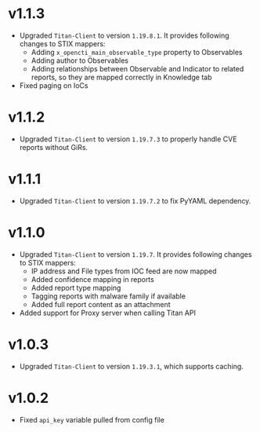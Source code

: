 # v1.1.3

- Upgraded `Titan-Client` to version `1.19.8.1`. It provides following changes to STIX mappers:
  + Adding `x_opencti_main_observable_type` property to Observables
  + Adding author to Observables
  + Adding relationships between Observable and Indicator to related reports, so they are mapped correctly in Knowledge tab
- Fixed paging on IoCs

# v1.1.2  

- Upgraded `Titan-Client` to version `1.19.7.3` to properly handle CVE reports without GiRs.

# v1.1.1  

- Upgraded `Titan-Client` to version `1.19.7.2` to fix PyYAML dependency.

# v1.1.0  
  
- Upgraded `Titan-Client` to version `1.19.7`. It provides following changes to STIX mappers:
  + IP address and File types from IOC feed are now mapped
  + Added confidence mapping in reports
  + Added report type mapping
  + Tagging reports with malware family if available
  + Added full report content as an attachment
- Added support for Proxy server when calling Titan API

# v1.0.3  
  
- Upgraded `Titan-Client` to version `1.19.3.1`, which supports caching.  

# v1.0.2

- Fixed `api_key` variable pulled from config file
